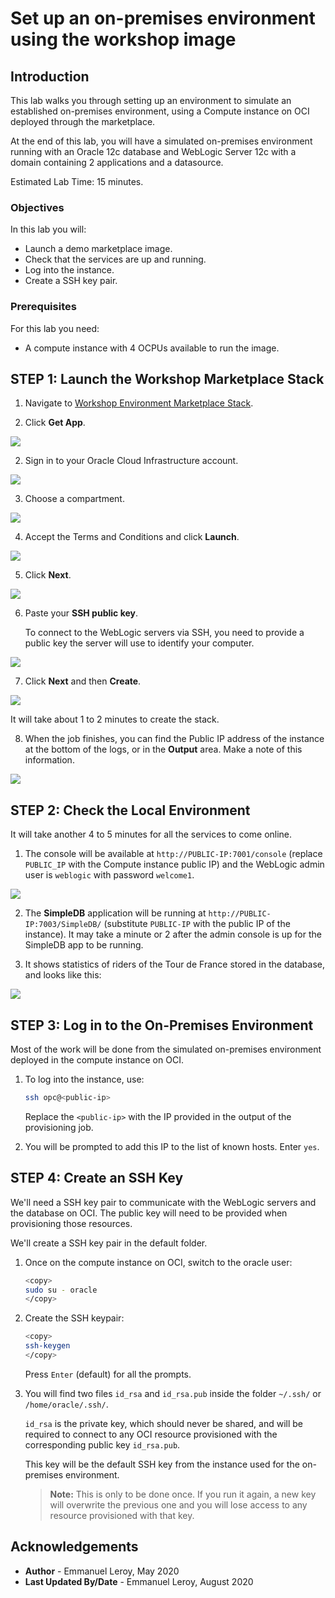 # Set up an on-premises environment using the workshop image

## Introduction

This lab walks you through setting up an environment to simulate an established on-premises environment, using a Compute instance on OCI deployed through the marketplace.

At the end of this lab, you will have a simulated on-premises environment running with an Oracle 12c database and WebLogic Server 12c with a domain containing 2 applications and a datasource.

Estimated Lab Time: 15 minutes.

### Objectives

In this lab you will:

- Launch a demo marketplace image.
- Check that the services are up and running.
- Log into the instance.
- Create a SSH key pair.

### Prerequisites

For this lab you need:

- A compute instance with 4 OCPUs available to run the image.

## **STEP 1:** Launch the Workshop Marketplace Stack

1. Navigate to [Workshop Environment Marketplace Stack](https://cloudmarketplace.oracle.com/marketplace/listing/82173888).

1. Click **Get App**.

  ![](./images/get-app.png " ")

2. Sign in to your Oracle Cloud Infrastructure account.

  ![](./images/sign-in.png " ")

3. Choose a compartment.

  ![](./images/wls-workshop-mp1.png " ")

4. Accept the Terms and Conditions and click **Launch**.

  ![](./images/wls-workshop-mp2.png " ")

5. Click **Next**.

  ![](./images/next.png " ")

6. Paste your **SSH public key**.

   To connect to the WebLogic servers via SSH, you need to provide a public key the server will use to identify your computer.

  ![](./images/ssh-key.png " ")

7. Click **Next** and then **Create**.

  ![](./images/job-running.png " ")

  It will take about 1 to 2 minutes to create the stack.

8. When the job finishes, you can find the Public IP address of the instance at the bottom of the logs, or in the **Output** area. Make a note of this information.

  ![](./images/job-output.png " ")

## **STEP 2:**  Check the Local Environment

It will take another 4 to 5 minutes for all the services to come online.

1. The console will be available at `http://PUBLIC-IP:7001/console` (replace `PUBLIC_IP` with the Compute instance public IP) and the WebLogic admin user is `weblogic` with password `welcome1`.

  ![](./images/localhost-admin-console.png " ")

2. The **SimpleDB** application will be running at `http://PUBLIC-IP:7003/SimpleDB/` (substitute `PUBLIC-IP` with the public IP of the instance). It may take a minute or 2 after the admin console is up for the SimpleDB app to be running.

3. It shows statistics of riders of the Tour de France stored in the database, and looks like this:

  ![](./images/localhost-simpledb-app.png " ")

## **STEP 3:** Log in to the On-Premises Environment

Most of the work will be done from the simulated on-premises environment deployed in the compute instance on OCI.

1. To log into the instance, use:

    ```bash
    ssh opc@<public-ip>
    ```

    Replace the `<public-ip>` with the IP provided in the output of the provisioning job.

2. You will be prompted to add this IP to the list of known hosts. Enter `yes`.

## **STEP 4:** Create an SSH Key

We'll need a SSH key pair to communicate with the WebLogic servers and the database on OCI. The public key will need to be provided when provisioning those resources.

We'll create a SSH key pair in the default folder.

1. Once on the compute instance on OCI, switch to the oracle user:

    ```bash
    <copy>
    sudo su - oracle
    </copy>
    ```

2. Create the SSH keypair:

    ```bash
    <copy>
    ssh-keygen
    </copy>
    ```
    Press `Enter` (default) for all the prompts.

3. You will find two files `id_rsa` and `id_rsa.pub` inside the folder `~/.ssh/` or `/home/oracle/.ssh/`.

    `id_rsa` is the private key, which should never be shared, and will be required to connect to any OCI resource provisioned with the corresponding public key `id_rsa.pub`.

    This key will be the default SSH key from the instance used for the on-premises environment.

    > **Note:** This is only to be done once. If you run it again, a new key will overwrite the previous one and you will lose access to any resource provisioned with that key.

## Acknowledgements

 - **Author** - Emmanuel Leroy, May 2020
 - **Last Updated By/Date** - Emmanuel Leroy, August 2020
